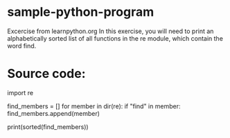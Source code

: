 # sample-python-program
Excercise from learnpython.org
In this exercise, you will need to print an alphabetically sorted list of all functions in the re module, which contain the word find.


# Source code:

import re

find_members = []
for member in dir(re):
    if "find" in member:
        find_members.append(member)

print(sorted(find_members))
